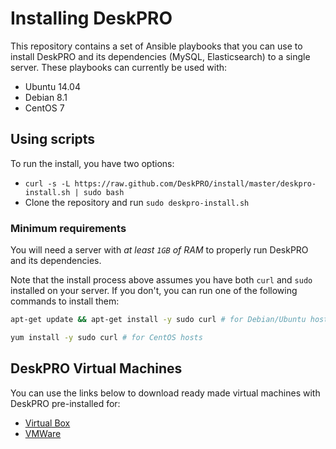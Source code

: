 # Installing DeskPRO

This repository contains a set of Ansible playbooks that you can use to install
DeskPRO and its dependencies (MySQL, Elasticsearch) to a single server. These
playbooks can currently be used with:

* Ubuntu 14.04
* Debian 8.1
* CentOS 7

## Using scripts

To run the install, you have two options:

* `curl -s -L https://raw.github.com/DeskPRO/install/master/deskpro-install.sh | sudo bash`
* Clone the repository and run `sudo deskpro-install.sh`

### Minimum requirements

You will need a server with *at least `1GB` of RAM* to properly run DeskPRO and
its dependencies.

Note that the install process above assumes you have both `curl` and `sudo`
installed on your server. If you don't, you can run one of the following
commands to install them:

```bash
apt-get update && apt-get install -y sudo curl # for Debian/Ubuntu hosts
```

```bash
yum install -y sudo curl # for CentOS hosts
```

## DeskPRO Virtual Machines

You can use the links below to download ready made virtual machines with
DeskPRO pre-installed for:

- [Virtual Box](https://s3.eu-central-1.amazonaws.com/deskpro/DeskPRO-Helpdesk-VirtualBox.ova)
- [VMWare](https://s3.eu-central-1.amazonaws.com/deskpro/DeskPRO-Helpdesk-VMWare.zip)
